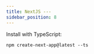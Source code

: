 ```yaml
---
title: NextJS ---
sidebar_position: 8
---
```


Install with TypeScript:

```npm create-next-app@latest --ts```
